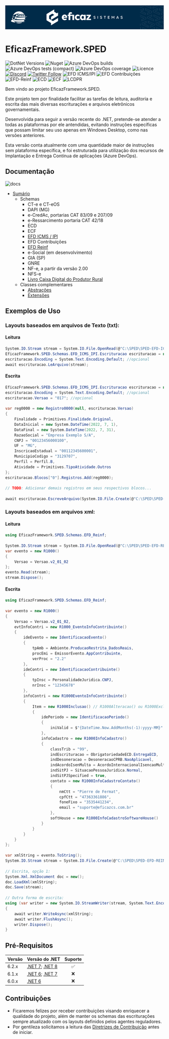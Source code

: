 # <p align="center"> ![EficazFramework.SPED](Assets/GitHub-HeaderReadme.png)
# EficazFramework.SPED

![DotNet Versions](https://img.shields.io/static/v1?label=dotnet&message=7.0%20%7C%208.0&color=blueviolet&style=flat-square&logo=dotnet)
![Nuget](https://eficazshields.azurewebsites.net/nuget/v/EficazFramework.SPED?style=flat-square)
![Azure DevOps builds](https://eficazshields.azurewebsites.net/azure-devops/build/eficazcs/EficazFramework/21?&logo=azurepipelines&logoColor=white&style=flat-square)
![Azure DevOps tests (compact)](https://eficazshields.azurewebsites.net/azure-devops/tests/eficazcs/EficazFramework/21?compact_message&logo=azuredevops&logoColor=white&style=flat-square)
![Azure DevOps coverage](https://eficazshields.azurewebsites.net/azure-devops/coverage/eficazcs/EficazFramework/21?logo=codecov&logoColor=white&style=flat-square)
![Licence](https://img.shields.io/static/v1?label=licence&message=MIT&color=blue&style=flat-square&logo=github&logoColor=white)
[![Discord](https://eficazshields.azurewebsites.net/discord/846078359498653706?color=purple&logo=discord&logoColor=white&style=flat-square)](https://discord.gg/UrVkCB2Jms)
[![Twitter Follow](https://eficazshields.azurewebsites.net/twitter/follow/EficazCS?color=blue&label=twitter&logo=twitter&logoColor=white&style=flat-square)](https://twitter.com/EficazCS)
![EFD ICMS/IPI](https://eficazshields.azurewebsites.net/badge/EFD%20ICMS%2FIPI-v017-red?style=flat-square)
![EFD Contribuições](https://eficazshields.azurewebsites.net/badge/EFD%20Contribuições-v006-blue?style=flat-square)
![EFD-Reinf](https://eficazshields.azurewebsites.net/badge/EFD%20Reinf-v2.1.2.B-ff69b4?style=flat-square)
![ECD](https://eficazshields.azurewebsites.net/badge/ECD-v9.00-brightgreen?style=flat-square) 
![ECF](https://eficazshields.azurewebsites.net/badge/ECF-v0007-orange?style=flat-square) 
![LCDPR](https://eficazshields.azurewebsites.net/badge/LCDPR-v0013-greenyellow?style=flat-square)
   
   Bem vindo ao projeto EficazFramework.SPED.
   
   Este projeto tem por finalidade facilitar as tarefas de leitura, auditoria e escrita das mais diversas escriturações e arquivos eletrônicos governamentais.
   
   Desenvolvida para seguir a versão recente do .NET, pretende-se atender a todas as plataformas por ele antendidas, evitando instruções específicas que possam limitar seu uso apenas em Windows Desktop, como nas versões anteriores.
   
   Esta versão conta atualmente com uma quantidade maior de instruções sem plataforma específica, e foi estruturada para utilização dos recursos de Implantação e Entrega Contínua de aplicações (Azure DevOps).


## Documentação
![docs](https://eficazshields.azurewebsites.net/badge/docs-em%20construção-orange?style=flat-square)

   - [Sumário](/Docs/Api/EficazFrameworkSPED.md) 
     - Schemas
       - CT-e e CT-eOS
       - DAPI (MG)
       - e-CredAc, portarias CAT 83/09 e 207/09
       - e-Ressarcimento portaria CAT 42/18
       - ECD
       - ECF
       - [EFD ICMS / IPI](/Docs/Api/EficazFramework.SPED.Schemas.EFD_ICMS_IPI.md)
       - EFD Contribuições
       - [EFD Reinf](/Docs/Api/EficazFramework.SPED.Schemas.EFD_Reinf.md)
       - e-Social (em desenvolvimento)
       - GIA (SP)
       - GNRE
       - NF-e, a partir da versão 2.00
       - NFS-e   
       - [Livro Caixa Digital do Produtor Rural](/Docs/Api/EficazFramework.SPED.Schemas.LCDPR.md)
     - Classes complementares
       - [Abstrações](/Docs/Api/EficazFramework.SPED.Schemas.Primitives.md)
       - [Extensões](/Docs/Api/EficazFramework.SPED.Extensions.md)
       
## Exemplos de Uso

### Layouts baseados em arquivos de Texto (txt):

#### Leitura  
```csharp  
System.IO.Stream stream = System.IO.File.OpenRead(@"C:\SPED\SPED-EFD-ICMS-IPI.txt");  
EficazFramework.SPED.Schemas.EFD_ICMS_IPI.Escrituracao escrituracao = new();  
escrituracao.Encoding = System.Text.Encoding.Default; //opcional  
await escrituracao.LeArquivo(stream);  
```  
#### Escrita  
```csharp  
EficazFramework.SPED.Schemas.EFD_ICMS_IPI.Escrituracao escrituracao = new();  
escrituracao.Encoding = System.Text.Encoding.Default; //opcional  
escrituracao.Versao = "017"; //opcional  

var reg0000 = new Registro0000(null, escrituracao.Versao)  
{  
    Finalidade = Primitives.Finalidade.Original,  
    DataInicial = new System.DateTime(2022, 7, 1),  
    DataFinal = new System.DateTime(2022, 7, 31),  
    RazaoSocial = "Empresa Exemplo S/A",  
    CNPJ = "00123456000100",  
    UF = "MG",  
    InscricaoEstadual = "00112345600001",  
    MunicipioCodigo = "3129707",  
    Perfil = Perfil.B,  
    Atividade = Primitives.TipoAtividade.Outros  
};  
escrituracao.Blocos["0"].Registros.Add(reg0000);  

// TODO: Adicionar demais registros em seus respectivos blocos...  

await escrituracao.EscreveArquivo(System.IO.File.Create(@"C:\SPED\SPED-EFD-ICMS-IPI.txt"));  
```
### Layouts baseados em arquivos xml:

#### Leitura  
```csharp
using EficazFramework.SPED.Schemas.EFD_Reinf;

System.IO.Stream stream = System.IO.File.OpenRead(@"C:\SPED\SPED-EFD-REINF-EVT-R1000.xml");
var evento = new R1000()
{
    Versao = Versao.v2_01_02
};
evento.Read(stream);
stream.Dispose();
```
#### Escrita  
```csharp
using EficazFramework.SPED.Schemas.EFD_Reinf;

var evento = new R1000()
{
    Versao = Versao.v2_01_02,
    evtInfoContri = new R1000_EventoInfoContribuinte()
    {
        ideEvento = new IdentificacaoEvento()
        {
            tpAmb = Ambiente.ProducaoRestrita_DadosReais,
            procEmi = EmissorEvento.AppContribuinte,
            verProc = "2.2"
        },
        ideContri = new IdentificacaoContribuinte()
        {
            tpInsc = PersonalidadeJuridica.CNPJ,
            nrInsc = "12345678"
        },
        infoContri = new R1000EventoInfoContribuinte()
        {
            Item = new R1000Inclusao() // R1000Alteracao() ou R1000Exclusao()
            {
                idePeriodo = new IdentificacaoPeriodo()
                {
                    iniValid = $"{DateTime.Now.AddMonths(-1):yyyy-MM}"
                },
                infoCadastro = new R1000InfoCadastro()
                {
                    classTrib = "99",
                    indEscrituracao = ObrigatoriedadeECD.EntregaECD,
                    indDesoneracao = DesoneracaoCPRB.NaoAplicavel,
                    indAcordoIsenMulta = AcordoInternacionalIsencaoMulta.SemAcordo,
                    indSitPJ = SituacaoPessoaJuridica.Normal,
                    indSitPJSpecified = true,
                    contato = new R1000InfoCadastroContato()
                    {
                        nmCtt = "Pierre de Fermat",
                        cpfCtt = "47363361886",
                        foneFixo = "3535441234",
                        email = "suporte@eficazcs.com.br"
                    },
                    softHouse = new R1000InfoCadastroSoftwareHouse()
                }
            }
        }
    }
};

var xmlString = evento.ToString();
System.IO.Stream stream = System.IO.File.Create(@"C:\SPED\SPED-EFD-REINF-EVT-R1000.xml");

// Escrita, opção 1:
System.Xml.XmlDocument doc = new();
doc.LoadXml(xmlString);
doc.Save(stream);

// Outra forma de escrita:
using (var writer = new System.IO.StreamWriter(stream, System.Text.Encoding.UTF8))
{
    await writer.WriteAsync(xmlString);
    await writer.FlushAsync();
    writer.Dispose();
}
```

## Pré-Requisitos
| Versão | Versão do .NET | Suporte |
| :--- | :--- | :---: |
| 6.2.x| [.NET 7](https://dotnet.microsoft.com/download/dotnet/7.0); [.NET 8](https://dotnet.microsoft.com/en-us/download/dotnet/8.0) | :white_check_mark:|
| 6.1.x| [.NET 6](https://dotnet.microsoft.com/download/dotnet/6.0); [.NET 7](https://dotnet.microsoft.com/en-us/download/dotnet/7.0) | :x:|
| 6.0.x| [.NET 6](https://dotnet.microsoft.com/download/dotnet/6.0) | :x: |

   
 ## Contribuições
   - Ficaremos felizes por receber contribuições visando enriquecer a qualidade do projeto, além de manter os schemas das escriturações sempre atualizado com os layouts definidos pelos agentes reguladores.
   - Por gentileza solicitamos a leitura das [Diretrizes de Contribuição](/CONTRIBUTING.md) antes de iniciar.
